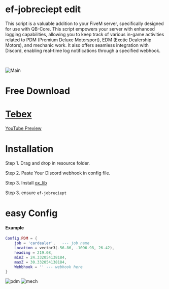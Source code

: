 # ef-jobreciept edit
This script is a valuable addition to your FiveM server, specifically designed for use with QB-Core. This script empowers your server with enhanced logging capabilities, allowing you to keep track of various in-game activities related to PDM (Premium Deluxe Motorsport), EDM (Exotic Dealership Motors), and mechanic work. It also offers seamless integration with Discord, enabling real-time log notifications through a specified webhook.

<br>

![Main](https://cdn.discordapp.com/attachments/945026120414294047/1170852800499032204/ef-jobreciept.png)


# Free Download
# [Tebex](https://ef-productions.tebex.io/package/5982822)

[YouTube Preview](https://www.youtube.com/watch?v=aahFVvQSp-w)

# Installation
Step 1.  Drag and drop in resource folder.

Step 2. Paste Your Discord webhook in config file.

Step 3. Install [ox_lib](https://github.com/overextended/ox_lib)

Step 3. ensure `ef-jobreciept`


# easy Config
<h4>Example</h4>

```lua
Config.PDM = {
    job = 'cardealer',   --- job name
    Location = vector3(-56.86, -1096.98, 26.42),
    heading = 219.08,
    minZ = 24.332054138184,
    maxZ = 30.332054138184,
    Wehbhook = '' --- webhook here
}
```
![pdm](https://cdn.discordapp.com/attachments/945026120414294047/1170842564723753111/image.png?ex=655a831c&is=65480e1c&hm=8a12a023a32e42d9d83247ceeb82b7db8a2a440c3cfb7ac25bc584b49fc106dc&)
![mech](https://cdn.discordapp.com/attachments/945026120414294047/1170842928114061392/image.png?ex=655a8373&is=65480e73&hm=98582fc3997b27a7ebe6cddd6bc7f0a00a552e6a6b70505779a0bbf636d959a4&)



